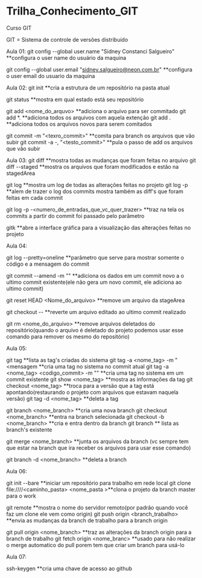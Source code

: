 # Trilha_Conhecimento_GIT

Curso GIT

GIT = Sistema de controle de versões distribuido

Aula 01: 
git config --global user.name "Sidney Constanci Salgueiro" **configura o user name do usuário da maquina 

git config --global user.email "sidney.salgueiro@neon.com.br" **configura o user email do usuario da maquina 

Aula 02:
git init **cria a estrutura de um repositório na pasta atual

git status **mostra em qual estado está seu repositório

git add <nome_do_arquvo> **adiciona o arquivo para ser commitado
git add *.<extencao> **adiciona todos os arquivos com aquela extenção
git add . **adiciona todos os arquivos novos para serem comitados

git commit -m "<texro_commit>" **comita para branch os arquivos que vão subir
git commit -a -, "<testo_commit>" **pula o passo de add os arquivos que vão subir

Aula 03: 
git diff **mostra todas as mudanças que foram feitas no arquivo
git diff --staged **mostra os arquivos que foram modificados e estão na stagedArea

git log **mostra um log de todas as alterações feitas no projeto
git log -p **alem de trazer o log dos commits mostra também as diff's que foram feitas em cada commit

git log -p -<numero_de_entradas_que_vc_quer_trazer> **traz na tela os commits a partir do commit foi passado pelo parâmetro

gitk **abre a interface gráfica para a visualização das alterações feitas no projeto

Aula 04:

git log --pretty=oneline **parâmetro que serve para mostrar somente o código e a mensagem do commit

git commit --amend -m "<Mensagem do commit>" **adiciona os dados em um commit novo a o ultimo commit existente(ele não gera um novo commit, ele adiciona ao ultimo commit)

git reset HEAD <Nome_do_arquivo> **remove um arquivo da stageArea

git checkout -- <file> **reverte um arquivo editado ao ultimo commit realizado

git rm <nome_do_arquivo> **remove arquivos deletados do repositório(quando o arquivo é deletado do projeto podemos usar esse comando para remover os mesmo do repositório)

Aula 05: 

git tag **lista as tag's criadas do sistema
git tag -a <nome_tag> -m "<mensagem **cria uma tag no sistema no commit atual
git tag -a <nome_tag> <codigo_commit> -m "<mensagem>" **cria uma tag no sistema em um commit existente
git show <nome_tag> **mostra as informações da tag
git checkout <nome_tag> **troca para a versão que a tag está apontando(restaurando o projeto com arquivos que estavam naquela versão)
git tag -d <nome_tag> **deleta a tag

git branch <nome_branch> **cria uma nova branch 
git checkout <nome_branch> **entra na branch selecionada
git checkout -b <nome_branch> **cria e entra dentro da branch
git branch ** lista as branch's existente

git merge <nome_branch> **junta os arquivos da branch (vc sempre tem que estar na branch que ira receber os arquivos para usar esse comando)

git branch -d <nome_branch> **deleta a branch

Aula 06:

git init --bare **iniciar um repositório para trabalho em rede local
git clone file:////<caminho_pasta> <nome_pasta >**clona o projeto da branch master para o work

git remote **mostra o nome do servidor remoto(por padrão quando você faz um clone ele vem como origin)
git push origin <branch_trabalho> **envia as mudanças da branch de trabalho para a branch origin

git pull origin <nome_branch> **traz as alterações da branch origin para a branch de trabalho
git fetch origin <nome_branc> **usado para não realizar o merge automatico do pull porem tem que criar um branch para usá-lo

Aula 07: 

ssh-keygen **cria uma chave de acesso ao github
